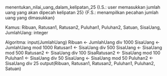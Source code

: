 menentukan_nilai_uang_dalam_kelipatan_25
{I.S.: user memasukkan jumlah uang yang akan dipecah kelipatan 25}
{F.S.: menampilkan pecahan jumlah uang yang dimasukkan}


Kamus:
		Ribuan, Ratusan1, Ratusan2, Puluhan1, Puluhan2, Satuan, SisaUang, JumlahUang: integer
	

Algoritma:
		input(JumlahUang)
		Ribuan <- JumlahUang div 1000
		SisaUang <- JumlahUang mod 1000
		Ratusan1 <- SisaUang div 500
		SisaUang <- SisaUang mod 500
		Ratusan2 <- SisaUang div 100
		SisaRatusan2 <- SisaUang mod 100
		Puluhan1 <- SisaUang div 50
		SisaUang <- SisaUang mod 50
		Puluhan2 <- SisaUang div 25
		output(Ribuan, Ratusan1, Ratusan2, Puluhan1, Puluhan2, Satuan)
	